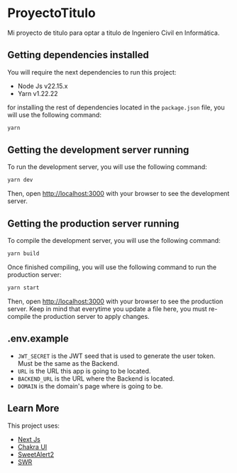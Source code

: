# ProyectoTitulo

Mi proyecto de titulo para optar a titulo de Ingeniero Civil en Informática.

## Getting dependencies installed

You will require the next dependencies to run this project:

- Node Js v22.15.x
- Yarn v1.22.22

for installing the rest of dependencies located in the `package.json` file, you will use the following command:

```bash
yarn
```

## Getting the development server running

To run the development server, you will use the following command:

```bash
yarn dev
```

Then, open [http://localhost:3000](http://localhost:3000) with your browser to see the development server.

## Getting the production server running

To compile the development server, you will use the following command:

```bash
yarn build
```

Once finished compiling, you will use the following command to run the production server:

```bash
yarn start
```

Then, open [http://localhost:3000](http://localhost:3000) with your browser to see the production server.
Keep in mind that everytime you update a file here, you must re-compile the production server to apply changes.

## .env.example

- `JWT_SECRET` is the JWT seed that is used to generate the user token. Must be the same as the Backend.
- `URL` is the URL this app is going to be located.
- `BACKEND_URL` is the URL where the Backend is located.
- `DOMAIN` is the domain's page where is going to be.

## Learn More

This project uses:

- [Next Js](https://nextjs.org/)
- [Chakra UI](https://chakra-ui.com/)
- [SweetAlert2](https://sweetalert2.github.io/)
- [SWR](https://swr.vercel.app/)

